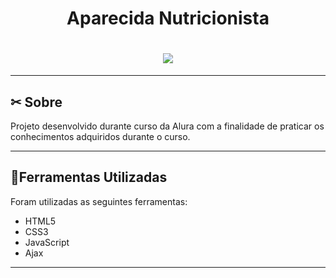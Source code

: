<h1 align="center">
    <p>Aparecida Nutricionista</p>
</h1>

<h1 align="center">
    <img src="https://github.com/rdeconti/Project-Aparecida-Nutricionista/blob/main/Aparecida%20Nutricionista.png">
</h1>

---

## ✂ Sobre
Projeto desenvolvido durante curso da Alura com a finalidade de praticar os conhecimentos adquiridos durante o curso.

---

## 📂Ferramentas Utilizadas

Foram utilizadas as seguintes ferramentas:

- HTML5
- CSS3 
- JavaScript
- Ajax
---
